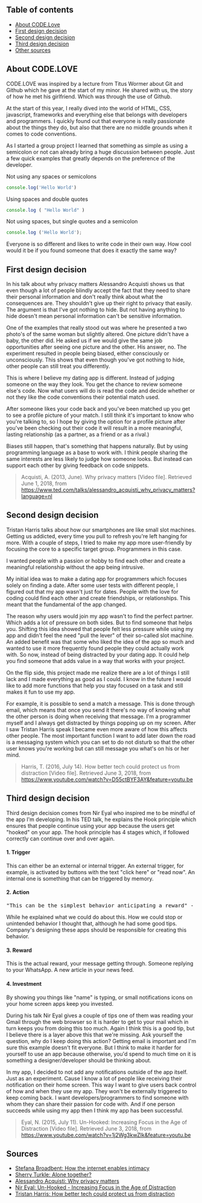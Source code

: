 ## Table of contents

- [About CODE.Love](#about-code-love)
- [First design decision](#first-design-decision)
- [Second design decision](#second-design-decision)
- [Third design decision](#third-design-decision)
- [Other sources](#other-sources)

## About CODE.LOVE
CODE.LOVE was inspired by a lecture from Titus Wormer about Git and Github which he gave at the start of my minor. He shared with us, the story of how he met his girlfriend. Which was through the use of Github.

At the start of this year, I really dived into the world of HTML, CSS, javascript, frameworks and everything else that belongs with developers and programmers. I quickly found out that everyone is really passionate about the things they do, but also that there are no middle grounds when it comes to code conventions. 

As I started a group project I learned that something as simple as using a semicolon or not can already bring a huge discussion between people. Just a few quick examples that greatly depends on the preference of the developer.

Not using any spaces or semicolons
```js 
console.log('Hello World')
```
Using spaces and double quotes
```js
console.log ( "Hello World" )
```
Not using spaces, but single quotes and a semicolon
```js
console.log ('Hello World');
```
Everyone is so different and likes to write code in their own way. How cool would it be if you found someone that does it exactly the same way?

## First design decision
In his talk about why privacy matters Alessandro Acquisti shows us that even though a lot of people blindly accept the fact that they need to share their personal information and don't really think about what the consequences are. They shouldn't give up their right to privacy that easily. The argument is that I've got nothing to hide. But not having anything to hide doesn't mean personal information can't be sensitive information.

One of the examples that really stood out was where he presented a two photo's of the same woman but slightly altered. One picture didn't have a baby, the other did. He asked us if we would give the same job opportunities after seeing one picture and the other. His answer, no. The experiment resulted in people being biased, either consciously or unconsciously. This shows that even though you've got nothing to hide, other people can still treat you differently.

This is where I believe my dating app is different. Instead of judging someone on the way they look. You get the chance to review someone else's code. Now what users will do is read the code and decide whether or not they like the code conventions their potential match used. 

After someone likes your code back and you've been matched up you get to see a profile picture of your match. I still think it's important to know who you're talking to, so I hope by giving the option for a profile picture after you've been checking out their code it will result in a more meaningful, lasting relationship (as a partner, as a friend or as a rival.)

Biases still happen, that's something that happens naturally. But by using programming language as a base to work with. I think people sharing the same interests are less likely to judge how someone looks. But instead can support each other by giving feedback on code snippets.

> Acquisti, A. (2013, June). Why privacy matters [Video file]. Retrieved June 1, 2018, from https://www.ted.com/talks/alessandro_acquisti_why_privacy_matters?language=nl

## Second design decision
Tristan Harris talks about how our smartphones are like small slot machines. Getting us addicted, every time you pull to refresh you're left hanging for more. With a couple of steps, I tried to make my app more user-friendly by focusing the core to a specific target group. Programmers in this case.

I wanted people with a passion or hobby to find each other and create a meaningful relationship without the app being intrusive. 

My initial idea was to make a dating app for programmers which focuses solely on finding a date. After some user tests with different people, I figured out that my app wasn't just for dates. People with the love for coding could find each other and create friendships, or relationships. This meant that the fundamental of the app changed. 

The reason why users would join my app wasn't to find the perfect partner. Which adds a lot of pressure on both sides. But to find someone that helps you. Shifting this idea showed that people felt less pressure while using my app and didn't feel the need "pull the lever" of their so-called slot machine. An added benefit was that some who liked the idea of the app so much and wanted to use it more frequently found people they could actually work with. So now, instead of being distracted by your dating app. It could help you find someone that adds value in a way that works with your project.

On the flip side, this project made me realize there are a lot of things I still lack and I made everything as good as I could. I know in the future I would like to add more functions that help you stay focused on a task and still makes it fun to use my app.

For example, it is possible to send a match a message. This is done through email, which means that once you send it there's no way of knowing what the other person is doing when receiving that message. I'm a programmer myself and I always get distracted by things popping up on my screen. After I saw Tristan Harris speak I became even more aware of how this affects other people. The most important function I want to add later down the road is a messaging system which you can set to do not disturb so that the other user knows you're working but can still message you what's on his or her mind.

> Harris, T. (2016, July 14). How better tech could protect us from distraction [Video file]. Retrieved June 3, 2018, from https://www.youtube.com/watch?v=D55ctBYF3AY&feature=youtu.be

## Third design decision
Third design decision comes from Nir Eyal who inspired me to be mindful of the app I'm developing. In his TED talk, he explains the Hook principle which ensures that people continue using your app because the users get "hooked" on your app. The hook principle has 4 stages which, if followed correctly can continue over and over again.

#### 1. Trigger
This can either be an external or internal trigger. An external trigger, for example, is activated by buttons with the text "click here" or "read now". An internal one is something that can be triggered by memory.

#### 2. Action
<pre>"This can be the simplest behavior anticipating a reward" - Nir Eyal.</pre>
While he explained what we could do about this. How we could stop or unintended behavior I thought that, although he had some good tips. Company's designing these apps should be responsible for creating this behavior.

#### 3. Reward
This is the actual reward, your message getting through. Someone replying to your WhatsApp. A new article in your news feed.

#### 4. Investment
By showing you things like "name" is typing, or small notifications icons on your home screen apps keep you invested.

During his talk Nir Eyal gives a couple of tips one of them was reading your Gmail through the web browser so it is harder to get to your mail which in turn keeps you from doing this too much. Again I think this is a good tip, but I believe there is a layer above this that we're missing. Ask yourself the question, why do I keep doing this action? Getting email is important and I'm sure this example doesn't fit everyone. But I think to make it harder for yourself to use an app because otherwise, you'd spend to much time on it is something a designer/developer should be thinking about.

In my app, I decided to not add any notifications outside of the app itself. Just as an experiment. Cause I know a lot of people like receiving their notification on their home screen. This way I want to give users back control of how and when they use my app. They won't be externally triggered to keep coming back. I want developers/programmers to find someone with whom they can share their passion for code with. And if one person succeeds while using my app then I think my app has been successful.

> Eyal, N. (2015, July 11). Un-Hooked: Increasing Focus in the Age of Distraction [Video file]. Retrieved June 3, 2018, from https://www.youtube.com/watch?v=1j2Wg3kwZIk&feature=youtu.be

## Sources
- [Stefana Broadbent: How the internet enables intimacy](https://www.ted.com/talks/stefana_broadbent_how_the_internet_enables_intimacy?language=nl)
- [Sherry Turkle: Alone together?](https://www.ted.com/talks/sherry_turkle_alone_together?language=nl)
- [Alessandro Acquisti: Why privacy matters](https://www.ted.com/talks/alessandro_acquisti_why_privacy_matters?language=nl)
- [Nir Eyal: Un-Hooked - Increasing Focus in the Age of Distraction](https://www.youtube.com/watch?v=1j2Wg3kwZIk&feature=youtu.be)
- [Tristan Harris: How better tech could protect us from distraction](https://youtu.be/D55ctBYF3AY)
